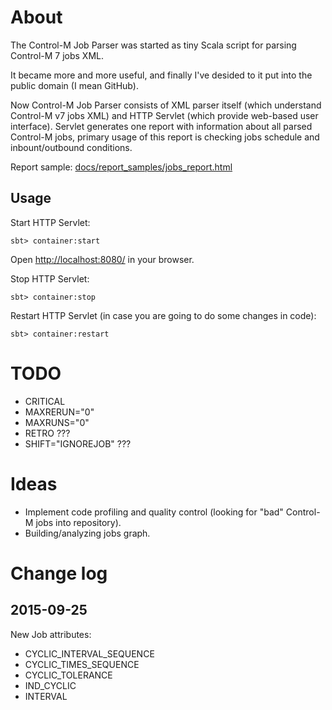 About
=====
The Control-M Job Parser was started as tiny Scala script for parsing Control-M 7 jobs XML.

It became more and more useful, and finally I've desided to it put into the public domain (I mean GitHub).

Now Control-M Job Parser consists of XML parser itself (which understand Control-M v7 jobs XML) and HTTP Servlet (which provide web-based user interface). Servlet generates one report with information about all parsed Control-M jobs, primary usage of this report is checking jobs schedule and inbount/outbound conditions.

Report sample: [docs/report_samples/jobs_report.html](http://htmlpreview.github.io/?https://github.com/beloblotskiy/parse_control-m_jobs/blob/master/docs/report_samples/jobs_report.html)

Usage
-----
Start HTTP Servlet:

`sbt> container:start`

Open [http://localhost:8080/](http://localhost:8080/) in your browser.

Stop HTTP Servlet:

`sbt> container:stop`

Restart HTTP Servlet (in case you are going to do some changes in code):

`sbt> container:restart`

TODO
====
* CRITICAL
* MAXRERUN="0" 
* MAXRUNS="0"
* RETRO ???
* SHIFT="IGNOREJOB" ???

Ideas
=====
* Implement code profiling and quality control (looking for "bad" Control-M jobs into repository).
* Building/analyzing jobs graph.

Change log
==========
2015-09-25
----------
New Job attributes:
* CYCLIC_INTERVAL_SEQUENCE
* CYCLIC_TIMES_SEQUENCE
* CYCLIC_TOLERANCE
* IND_CYCLIC
* INTERVAL


